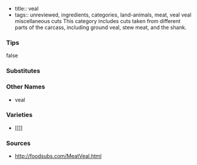 - title:: veal
- tags:: unreviewed, ingredients, categories, land-animals, meat, veal
veal miscellaneous cuts This category includes cuts taken from different parts of the carcass, including ground veal, stew meat, and the shank.

### Tips
false

### Substitutes


### Other Names

* veal

### Varieties

* [[]]

### Sources
* http://foodsubs.com/MeatVeal.html
